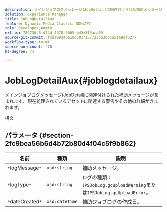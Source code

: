 ```yaml
---
description: メインジョブログメッセージ(JobDetail)に関連付けられた補助メッセージが含まれます。 現在処理されているアセットに関連する警告やその他の詳細が含まれます。
solution: Experience Manager
title: JobLogDetailAux
feature: Dynamic Media Classic、SDK/API
role: Developer,Admin
exl-id: 789736c5-d74d-4970-9665-b43e316aca69
source-git-commit: fcda99340a18d5037157723bb3bdca5fa9df3277
workflow-type: tm+mt
source-wordcount: '70'
ht-degree: 7%

---
```


# JobLogDetailAux{#joblogdetailaux}

メインジョブログメッセージ(JobDetail)に関連付けられた補助メッセージが含まれます。 現在処理されているアセットに関連する警告やその他の詳細が含まれます。

構文

## パラメータ {#section-2fc9bea56b6d4b72b80d4f04c5f9b862}

| 名前 | 種類 | 説明 |
|---|---|---|
| `*`logMessage`*` | `xsd:string` | 補助メッセージ。 |
| `*`logType`*` | `xsd:string` | ログの種類：`IPSJobLog.gcUploadWarning`または`IPSJobLog.gcUploadError`。 |
| `*`dateCreated`*` | `xsd:dateTime` | 補助ジョブログの作成日。 |
